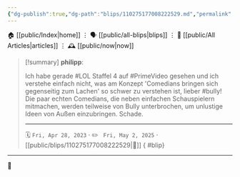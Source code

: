 ```yaml
---
{"dg-publish":true,"dg-path":"blips/110275177008222529.md","permalink":"/blips/110275177008222529/","title":"philipp on mastodon @ 2023-04-28"}
---
```



<div class="transclusion internal-embed is-loaded"><div class="markdown-embed">




🏠 [[public/Index\|home]]  ⋮ 🗣️ [[public/all-blips\|blips]] ⋮  📝 [[public/All Articles\|articles]]  ⋮ 🕰️ [[public/now\|now]]


</div></div>


> [!summary] **philipp**:
>
> Ich habe gerade #LOL Staffel 4 auf #PrimeVideo gesehen und ich verstehe einfach nicht, was am Konzept 'Comedians bringen sich gegenseitig zum Lachen' so schwer zu verstehen ist, lieber #bully! Die paar echten Comedians, die neben einfachen Schauspielern mitmachen, werden teilweise von Bully unterbrochen, um unlustige Ideen von Außen einzubringen. Schade.
> - - -
>
> 🗓️ <code>Fri, Apr 28, 2023</code>  · ✏️ <code> Fri, May 2, 2025</code>  · [[public/blips/110275177008222529\|🔗]]
{ #blip}


- - -

 👾
